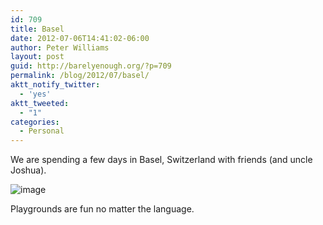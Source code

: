 ```yaml
---
id: 709
title: Basel
date: 2012-07-06T14:41:02-06:00
author: Peter Williams
layout: post
guid: http://barelyenough.org/?p=709
permalink: /blog/2012/07/basel/
aktt_notify_twitter:
  - 'yes'
aktt_tweeted:
  - "1"
categories:
  - Personal
---
```

We are spending a few days in Basel, Switzerland with friends (and uncle Joshua).

<img title="2012-07-06_21-23-47_629.jpg" class="alignnone" alt="image" src="http://barelyenough.org/wordpress/wp-content/uploads/2012/07/wpid-2012-07-06_21-23-47_629.jpg" /> 

Playgrounds are fun no matter the language.